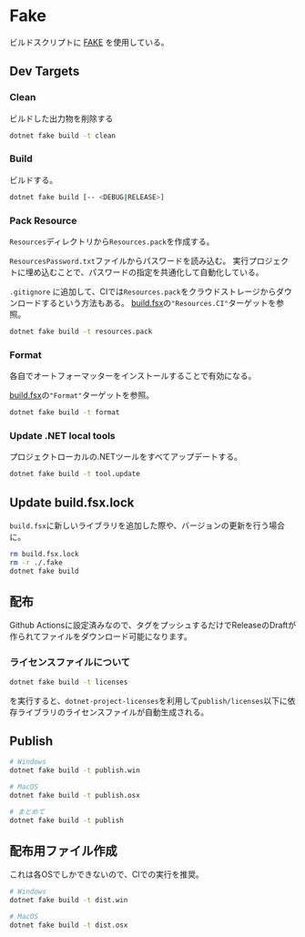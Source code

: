 # Fake

ビルドスクリプトに [FAKE](https://fake.build/) を使用している。

## Dev Targets

### Clean
ビルドした出力物を削除する

```sh
dotnet fake build -t clean
```

### Build
ビルドする。

```sh
dotnet fake build [-- <DEBUG|RELEASE>]
```

### Pack Resource
`Resources`ディレクトリから`Resources.pack`を作成する。

`ResourcesPassword.txt`ファイルからパスワードを読み込む。
実行プロジェクトに埋め込むことで、パスワードの指定を共通化して自動化している。

`.gitignore` に追加して、CIでは`Resources.pack`をクラウドストレージからダウンロードするという方法もある。
[build.fsx](/build.fsx)の`"Resources.CI"`ターゲットを参照。

```sh
dotnet fake build -t resources.pack
```

### Format

各自でオートフォーマッターをインストールすることで有効になる。

[build.fsx](/build.fsx)の`"Format"`ターゲットを参照。

```sh
dotnet fake build -t format
```

### Update .NET local tools

プロジェクトローカルの.NETツールをすべてアップデートする。

```sh
dotnet fake build -t tool.update
```

## Update build.fsx.lock

`build.fsx`に新しいライブラリを追加した際や、バージョンの更新を行う場合に。

```sh
rm build.fsx.lock
rm -r ./.fake
dotnet fake build
```

## 配布

Github Actionsに設定済みなので、タグをプッシュするだけでReleaseのDraftが作られてファイルをダウンロード可能になります。

### ライセンスファイルについて

```sh
dotnet fake build -t licenses
```

を実行すると、`dotnet-project-licenses`を利用して`publish/licenses`以下に依存ライブラリのライセンスファイルが自動生成される。

## Publish

```sh
# Windows
dotnet fake build -t publish.win

# MacOS
dotnet fake build -t publish.osx

# まとめて
dotnet fake build -t publish
```

## 配布用ファイル作成

これは各OSでしかできないので、CIでの実行を推奨。

```sh
# Windows
dotnet fake build -t dist.win

# MacOS
dotnet fake build -t dist.osx
```
